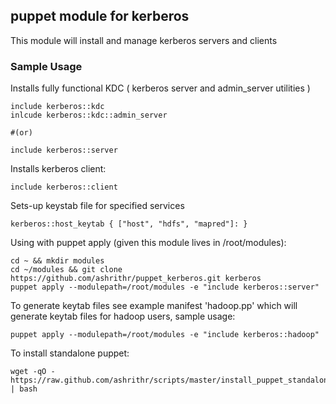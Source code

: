 puppet module for kerberos
--------------------------

This module will install and manage kerberos servers and clients

### Sample Usage

Installs fully functional KDC ( kerberos server and admin_server utilities )

```puppet
include kerberos::kdc
inlcude kerberos::kdc::admin_server

#(or)

include kerberos::server
```

Installs kerberos client:

```puppet
include kerberos::client
```

Sets-up keystab file for specified services

```puppet
kerberos::host_keytab { ["host", "hdfs", "mapred"]: }
```

Using with puppet apply (given this module lives in /root/modules):

```shell
cd ~ && mkdir modules
cd ~/modules && git clone https://github.com/ashrithr/puppet_kerberos.git kerberos
puppet apply --modulepath=/root/modules -e "include kerberos::server"
```

To generate keytab files see example manifest 'hadoop.pp' which will generate keytab files for hadoop users, sample usage:

```shell
puppet apply --modulepath=/root/modules -e "include kerberos::hadoop"
```
To install standalone puppet:

```shell
wget -qO - https://raw.github.com/ashrithr/scripts/master/install_puppet_standalone.sh | bash
```
